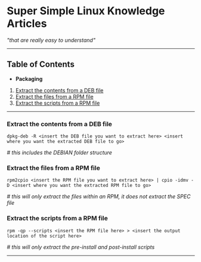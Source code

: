 # Super Simple Linux Knowledge Articles #
*"that are really easy to understand"*

---

## Table of Contents ##

- **Packaging**
1. [Extract the contents from a DEB file](#extract-the-contents-from-a-deb-file)
1. [Extract the files from a RPM file](#extract-the-files-from-a-rpm-file)
1. [Extract the scripts from a RPM file](#extract-the-scripts-from-a-rpm-file)


---

### Extract the contents from a DEB file ###

```console
dpkg-deb -R <insert the DEB file you want to extract here> <insert where you want the extracted DEB file to go>
```
*# this includes the DEBIAN folder structure*

### Extract the files from a RPM file ###

```console
rpm2cpio <insert the RPM file you want to extract here> | cpio -idmv -D <insert where you want the extracted RPM file to go>
```
*# this will only extract the files within an RPM, it does not extract the SPEC file*

### Extract the scripts from a RPM file ###

```console
rpm -qp --scripts <insert the RPM file here> > <insert the output location of the script here>
```
*# this will only extract the pre-install and post-install scripts*

---
